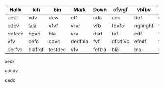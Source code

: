 | Hallo  | Ich     | bin     | Mark    | Down   | cfvrgf  | vbfbv   | ce  |
| ------ | ------- | ------- | ------- | ------ | ------- | ------- | --- |
| ded    | vdv     | dew     | eff     | cdc    | cec     | def     | cef |
| cdcv   | lala    | vfvf    | vrvr    | vfb    | fbvfb   | nghnght | fef |
| defcdc | bgvb    | bla     | vrv     | dsd    | fef     | cdf     | fef |
| vfv    | cefc    | cdvc    | dedfbla | fvf    | dfcdfvc | efedf   | fef |
| cerfvc | blafrgf | testdee | vfv     | fefbla | bla     | bla     | bla |

xecx

cdcdv

cedc
